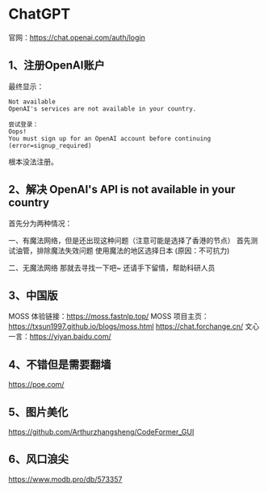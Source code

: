 # ChatGPT
官网：https://chat.openai.com/auth/login

## 1、注册OpenAI账户
最终显示：
```
Not available
OpenAI's services are not available in your country.

尝试登录：
Oops!
You must sign up for an OpenAI account before continuing (error=signup_required)
```
根本没法注册。

## 2、解决 OpenAI's API is not available in your country
首先分为两种情况：

一、有魔法网络，但是还出现这种问题（注意可能是选择了香港的节点）
首先测试油管，排除魔法失效问题
使用魔法的地区选择日本 (原因：不可抗力)

二、无魔法网络
那就去寻找一下吧~
还请手下留情，帮助科研人员

## 3、中国版
MOSS 体验链接：https://moss.fastnlp.top/
MOSS 项目主页：https://txsun1997.github.io/blogs/moss.html
https://chat.forchange.cn/
文心一言：https://yiyan.baidu.com/

## 4、不错但是需要翻墙
https://poe.com/

## 5、图片美化
https://github.com/Arthurzhangsheng/CodeFormer_GUI

## 6、风口浪尖
https://www.modb.pro/db/573357










